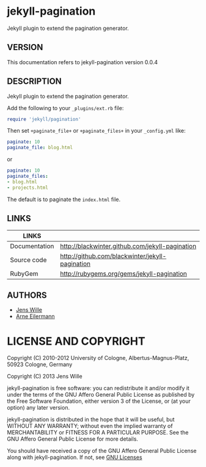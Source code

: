 # jekyll-pagination

Jekyll plugin to extend the pagination generator.

## VERSION

This documentation refers to jekyll-pagination version 0.0.4


## DESCRIPTION

Jekyll plugin to extend the pagination generator.

Add the following to your ```_plugins/ext.rb``` file:

```ruby
require 'jekyll/pagination'
```

Then set ```+paginate_file+``` or ```+paginate_files+``` in your ```_config.yml``` like:

```yaml
paginate: 10
paginate_file: blog.html
```

or

```yaml
paginate: 10
paginate_files:
- blog.html
- projects.html
```

The default is to paginate the ```index.html``` file.


## LINKS

| LINKS           ||
| --------------- | ----------------------------------------------- |
| Documentation   | http://blackwinter.github.com/jekyll-pagination |
| Source code     | http://github.com/blackwinter/jekyll-pagination |
| RubyGem         | http://rubygems.org/gems/jekyll-pagination      |


## AUTHORS

* [Jens Wille](mailto:jens.wille@gmail.com)
* [Arne Eilermann](mailto:eilermann@lavabit.com)


# LICENSE AND COPYRIGHT

Copyright (C) 2010-2012 University of Cologne,
Albertus-Magnus-Platz, 50923 Cologne, Germany

Copyright (C) 2013 Jens Wille

jekyll-pagination is free software: you can redistribute it and/or modify it
under the terms of the GNU Affero General Public License as published by the
Free Software Foundation, either version 3 of the License, or (at your option)
any later version.

jekyll-pagination is distributed in the hope that it will be useful, but
WITHOUT ANY WARRANTY; without even the implied warranty of MERCHANTABILITY or
FITNESS FOR A PARTICULAR PURPOSE. See the GNU Affero General Public License
for more details.

You should have received a copy of the GNU Affero General Public License along
with jekyll-pagination. If not, see [GNU Licenses](http://www.gnu.org/licenses/)

